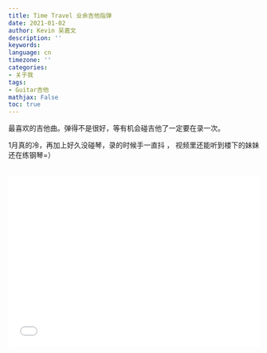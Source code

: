```yaml
---
title: Time Travel 业余吉他指弹
date: 2021-01-02
author: Kevin 吴嘉文
description: ''
keywords: 
language: cn
timezone: ''
categories:
- 关于我
tags:
- Guitar吉他
mathjax: False
toc: true
---
```


最喜欢的吉他曲。弹得不是很好，等有机会碰吉他了一定要在录一次。

1月真的冷，再加上好久没碰琴，录的时候手一直抖 ， 视频里还能听到楼下的妹妹还在练钢琴=）

<div style="height: 0;padding-bottom:65%;position: relative;"><br><iframe width="760" height="510" src="//player.bilibili.com/player.html?aid=415916236&bvid=BV1ZV411b7f8&cid=276005787&page=1" scrolling="no" border="0" frameborder="no" framespacing="0" allowfullscreen style="position: absolute;height: 105%;width: 100%;"> </iframe><br></div>

